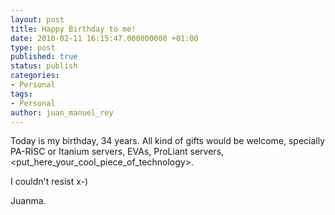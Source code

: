 ```yaml
---
layout: post
title: Happy Birthday to me!
date: 2010-02-11 16:15:47.000000000 +01:00
type: post
published: true
status: publish
categories:
- Personal
tags:
- Personal
author: juan_manuel_rey
---
```


Today is my birthday, 34 years. All kind of gifts would be welcome, specially PA-RISC or Itanium servers, EVAs, ProLiant servers, <put_here_your_cool_piece_of_technology>.

I couldn't resist x-)

Juanma.
